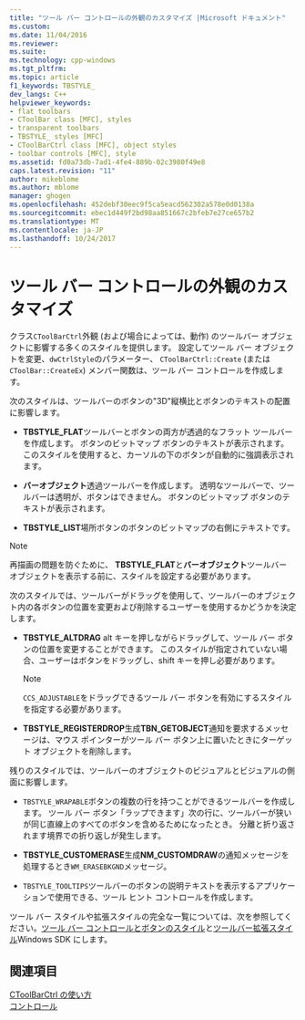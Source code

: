 ```yaml
---
title: "ツール バー コントロールの外観のカスタマイズ |Microsoft ドキュメント"
ms.custom: 
ms.date: 11/04/2016
ms.reviewer: 
ms.suite: 
ms.technology: cpp-windows
ms.tgt_pltfrm: 
ms.topic: article
f1_keywords: TBSTYLE_
dev_langs: C++
helpviewer_keywords:
- flat toolbars
- CToolBar class [MFC], styles
- transparent toolbars
- TBSTYLE_ styles [MFC]
- CToolBarCtrl class [MFC], object styles
- toolbar controls [MFC], style
ms.assetid: fd0a73db-7ad1-4fe4-889b-02c3980f49e8
caps.latest.revision: "11"
author: mikeblome
ms.author: mblome
manager: ghogen
ms.openlocfilehash: 452debf30eec9f5ca5eacd562302a578e0d0138a
ms.sourcegitcommit: ebec1d449f2bd98aa851667c2bfeb7e27ce657b2
ms.translationtype: MT
ms.contentlocale: ja-JP
ms.lasthandoff: 10/24/2017
---
```

# <a name="customizing-the-appearance-of-a-toolbar-control"></a>ツール バー コントロールの外観のカスタマイズ
クラス`CToolBarCtrl`外観 (および場合によっては、動作) のツールバー オブジェクトに影響する多くのスタイルを提供します。 設定してツール バー オブジェクトを変更、`dwCtrlStyle`のパラメーター、 `CToolBarCtrl::Create` (または`CToolBar::CreateEx`) メンバー関数は、ツール バー コントロールを作成します。  
  
 次のスタイルは、ツールバーのボタンの"3D"縦横比とボタンのテキストの配置に影響します。  
  
-   **TBSTYLE_FLAT**ツールバーとボタンの両方が透過的なフラット ツールバーを作成します。 ボタンのビットマップ ボタンのテキストが表示されます。 このスタイルを使用すると、カーソルの下のボタンが自動的に強調表示されます。  
  
-   **バーオブジェクト**透過ツールバーを作成します。 透明なツールバーで、ツールバーは透明が、ボタンはできません。 ボタンのビットマップ ボタンのテキストが表示されます。  
  
-   **TBSTYLE_LIST**場所ボタンのボタンのビットマップの右側にテキストです。  
  
> [!NOTE]
>  再描画の問題を防ぐために、 **TBSTYLE_FLAT**と**バーオブジェクト**ツールバー オブジェクトを表示する前に、スタイルを設定する必要があります。  
  
 次のスタイルでは、ツールバーがドラッグを使用して、ツールバーのオブジェクト内の各ボタンの位置を変更および削除するユーザーを使用するかどうかを決定します。  
  
-   **TBSTYLE_ALTDRAG** alt キーを押しながらドラッグして、ツール バー ボタンの位置を変更することができます。 このスタイルが指定されていない場合、ユーザーはボタンをドラッグし、shift キーを押し必要があります。  
  
    > [!NOTE]
    >  `CCS_ADJUSTABLE`をドラッグできるツール バー ボタンを有効にするスタイルを指定する必要があります。  
  
-   **TBSTYLE_REGISTERDROP**生成**TBN_GETOBJECT**通知を要求するメッセージは、マウス ポインターがツール バー ボタン上に置いたときにターゲット オブジェクトを削除します。  
  
 残りのスタイルでは、ツールバーのオブジェクトのビジュアルとビジュアルの側面に影響します。  
  
-   `TBSTYLE_WRAPABLE`ボタンの複数の行を持つことができるツールバーを作成します。 ツール バー ボタン「ラップできます」次の行に、ツールバーが狭いが同じ直線上のすべてのボタンを含めるためになったとき。 分離と折り返されます境界での折り返しが発生します。  
  
-   **TBSTYLE_CUSTOMERASE**生成**NM_CUSTOMDRAW**の通知メッセージを処理するとき`WM_ERASEBKGND`メッセージ。  
  
-   `TBSTYLE_TOOLTIPS`ツールバーのボタンの説明テキストを表示するアプリケーションで使用できる、ツール ヒント コントロールを作成します。  
  
 ツール バー スタイルや拡張スタイルの完全な一覧については、次を参照してください。[ツール バー コントロールとボタンのスタイル](http://msdn.microsoft.com/library/windows/desktop/bb760439)と[ツールバー拡張スタイル](http://msdn.microsoft.com/library/windows/desktop/bb760430)Windows SDK にします。  
  
## <a name="see-also"></a>関連項目  
 [CToolBarCtrl の使い方](../mfc/using-ctoolbarctrl.md)   
 [コントロール](../mfc/controls-mfc.md)

